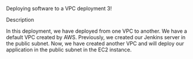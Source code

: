 Deploying software to a VPC deployment 3!

Description

In this deployment, we have deployed from one VPC to another. We have a default VPC created by AWS. Previously, we created our Jenkins server in the public subnet. Now, we have created another VPC and will deploy our application in the public subnet in the EC2 instance. 
